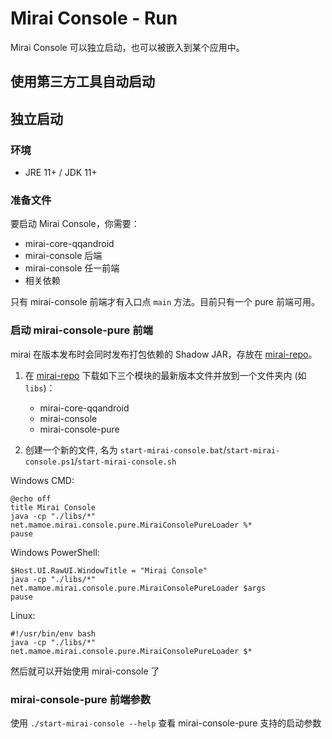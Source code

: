 # Mirai Console - Run

Mirai Console 可以独立启动，也可以被嵌入到某个应用中。

## 使用第三方工具自动启动

## 独立启动

### 环境
- JRE 11+ / JDK 11+

### 准备文件

要启动 Mirai Console，你需要：
- mirai-core-qqandroid 
- mirai-console 后端
- mirai-console 任一前端
- 相关依赖

只有 mirai-console 前端才有入口点 `main` 方法。目前只有一个 pure 前端可用。

### 启动 mirai-console-pure 前端

mirai 在版本发布时会同时发布打包依赖的 Shadow JAR，存放在 [mirai-repo]。

1. 在 [mirai-repo] 下载如下三个模块的最新版本文件并放到一个文件夹内 (如 `libs`)：
   - mirai-core-qqandroid
   - mirai-console
   - mirai-console-pure

2. 创建一个新的文件, 名为 `start-mirai-console.bat`/`start-mirai-console.ps1`/`start-mirai-console.sh`

Windows CMD:
```shell script
@echo off
title Mirai Console
java -cp "./libs/*" net.mamoe.mirai.console.pure.MiraiConsolePureLoader %*
pause
```

Windows PowerShell:
```shell script
$Host.UI.RawUI.WindowTitle = "Mirai Console"
java -cp "./libs/*" net.mamoe.mirai.console.pure.MiraiConsolePureLoader $args
pause
```

Linux:
```shell script
#!/usr/bin/env bash
java -cp "./libs/*" net.mamoe.mirai.console.pure.MiraiConsolePureLoader $*
```

然后就可以开始使用 mirai-console 了

### mirai-console-pure 前端参数
使用 `./start-mirai-console --help` 查看 mirai-console-pure 支持的启动参数

[mirai-repo]: https://github.com/project-mirai/mirai-repo/tree/master/shadow
